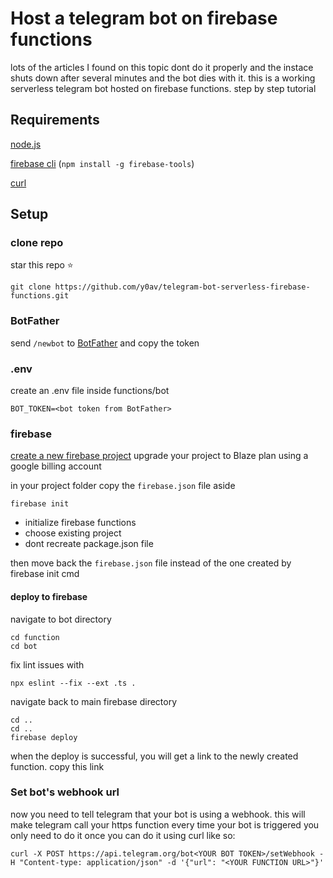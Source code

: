 
# Host a telegram bot on firebase functions

lots of the articles I found on this topic dont do it properly and the instace shuts down after several minutes and the bot dies with it.
this is a working serverless telegram bot hosted on firebase functions.
 step by step tutorial

 
## Requirements

[node.js](https://nodejs.org/en/download)

[firebase cli](https://firebase.google.com/docs/cli/) (```npm install -g firebase-tools```)

[curl](https://curl.se/download.html)
## Setup

### clone repo
star this repo ⭐
```
git clone https://github.com/y0av/telegram-bot-serverless-firebase-functions.git
```

### BotFather
send ```/newbot``` to [BotFather](https://telegram.me/BotFather)
and copy the token

### .env
create an .env file inside functions/bot
```
BOT_TOKEN=<bot token from BotFather>
```

### firebase
[create a new firebase project](https://console.firebase.google.com/u/0/)
upgrade your project to Blaze plan using a google billing account

in your project folder
copy the ```firebase.json``` file aside 
```
firebase init
```
- initialize firebase functions
- choose existing project
- dont recreate package.json file

then move back the ```firebase.json``` file instead of the one created by firebase init cmd


#### deploy to firebase

navigate to bot directory
```
cd function
cd bot
```
fix lint issues with
```
npx eslint --fix --ext .ts .
```
navigate back to main firebase directory
```
cd ..
cd ..
firebase deploy
```
when the deploy is successful, you will get a link to the newly created function.
copy this link

### Set bot's webhook url
now you need to tell telegram that your bot is using a webhook.
this will make telegram call your https function every time your bot is triggered
you only need to do it once
you can do it using curl like so:
```
curl -X POST https://api.telegram.org/bot<YOUR BOT TOKEN>/setWebhook -H "Content-type: application/json" -d '{"url": "<YOUR FUNCTION URL>"}'
```